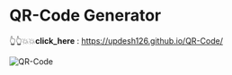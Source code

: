 # QR-Code Generator 

👆👆💥💥**click_here** : https://updesh126.github.io/QR-Code/

  ![QR-Code](https://user-images.githubusercontent.com/77198464/178109197-01cb775a-2124-4f50-91c2-1b7455d466b4.png)
